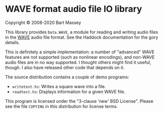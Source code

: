 # WAVE format audio file IO library
Copyright &copy; 2008-2020 Bart Massey

This library provides `Data.WAVE`, a module for reading and
writing audio files in the
[WAVE](http://en.wikipedia.org/wiki/WAV) audio file format.
See the Haddock documentation for the gory details.

This is definitely a simple implementation: a number of
"advanced" WAVE features are not supported (such as
nonlinear encodings), and non-WAVE audio files are in no way
supported.  I thought others might find it useful, though. I
also have released other code that depends on it.

The source distribution contains a couple of demo programs:

* `writetest.hs`: Writes a square wave into a file.
* `readtest.hs`: Displays information for a given WAVE file.

This program is licensed under the "3-clause 'new' BSD
License". Please see the file `COPYING` in this distribution
for license terms.
